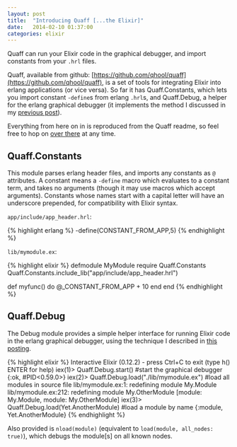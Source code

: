 ```yaml
---
layout: post
title:  "Introducing Quaff [...the Elixir]"
date:   2014-02-10 01:37:00
categories: elixir
---
```

Quaff can run your Elixir code in the graphical debugger, and import constants from your `.hrl` files.


Quaff, available from github: [https://github.com/qhool/quaff](https://github.com/qhool/quaff), is a set of tools for integrating Elixir into erlang applications (or vice versa).  So far it has Quaff.Constants, which lets you import constant `-define`s from erlang `.hrl`s, and Quaff.Debug, a helper for the erlang graphical debugger (it implements the method I discussed in my [previous post](/elixir/2014/02/06/elixir-debug.html)).

Everything from here on in is reproduced from the Quaff readme, so feel free to hop on [over there](https://github.com/qhool/quaff) at any time.

Quaff.Constants
---------------

This module parses erlang header files, and imports any constants as `@` attributes. A constant means a `-define` macro which evaluates to a constant term, and takes no arguments (though it may use macros which accept arguments).  Constants whose names start with a capital letter will have an underscore prepended, for compatibility with Elixir syntax.

`app/include/app_header.hrl`:

{% highlight erlang %}
-define(CONSTANT_FROM_APP,5)
{% endhighlight %}


`lib/mymodule.ex`:

{% highlight elixir %}
defmodule MyModule
  require Quaff.Constants
  Quaff.Constants.include_lib("app/include/app_header.hrl")

  def myfunc() do
    @_CONSTANT_FROM_APP + 10
  end
end
{% endhighlight %}

Quaff.Debug
-----------

The Debug module provides a simple helper interface for running Elixir code in the erlang graphical debugger, using the technique I described in [this posting](http://qhool.github.io/elixir/2014/02/06/elixir-debug.html).

{% highlight elixir %}
Interactive Elixir (0.12.2) - press Ctrl+C to exit (type h() ENTER for help)
iex(1)>  Quaff.Debug.start() #start the graphical debugger
{:ok, #PID<0.59.0>}
iex(2)>  Quaff.Debug.load("./lib/mymodule.ex") #load all modules in source file
lib/mymodule.ex:1: redefining module My.Module
lib/mymodule.ex:212: redefining module My.OtherModule
[module: My.Module, module: My.OtherModule]
iex(3)>  Quaff.Debug.load(Yet.AnotherModule) #load a module by name
{:module, Yet.AnotherModule}
{% endhighlight %}

Also provided is `nload(module)` (equivalent to `load(module, all_nodes: true)`), which debugs the module[s] on all known nodes.
